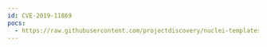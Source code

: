 ```yaml
---
id: CVE-2019-11869
pocs:
  - https://raw.githubusercontent.com/projectdiscovery/nuclei-templates/master/cves/CVE-2019-11869.yaml
---
```

